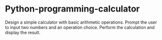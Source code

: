 # Python-programming-calculator
 Design a simple calculator with basic arithmetic operations.
 Prompt the user to input two numbers and an operation choice.
 Perform the calculation and display the result.
